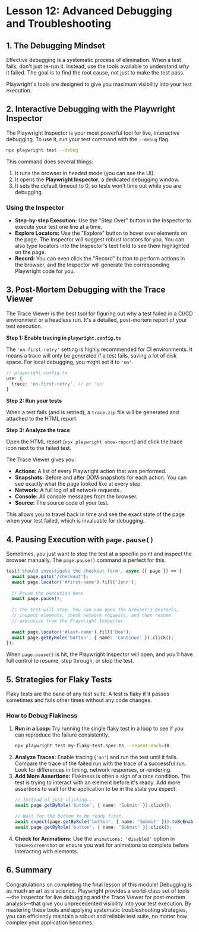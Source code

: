 # Lesson 12: Advanced Debugging and Troubleshooting

## 1. The Debugging Mindset

Effective debugging is a systematic process of elimination. When a test fails, don't just re-run it. Instead, use the tools available to understand *why* it failed. The goal is to find the root cause, not just to make the test pass.

Playwright's tools are designed to give you maximum visibility into your test execution.

## 2. Interactive Debugging with the Playwright Inspector

The Playwright Inspector is your most powerful tool for live, interactive debugging. To use it, run your test command with the `--debug` flag.

```bash
npx playwright test --debug
```

This command does several things:
1.  It runs the browser in headed mode (you can see the UI).
2.  It opens the **Playwright Inspector**, a dedicated debugging window.
3.  It sets the default timeout to 0, so tests won't time out while you are debugging.

### Using the Inspector
- **Step-by-step Execution:** Use the "Step Over" button in the Inspector to execute your test one line at a time.
- **Explore Locators:** Use the "Explore" button to hover over elements on the page. The Inspector will suggest robust locators for you. You can also type locators into the Inspector's text field to see them highlighted on the page.
- **Record:** You can even click the "Record" button to perform actions in the browser, and the Inspector will generate the corresponding Playwright code for you.

## 3. Post-Mortem Debugging with the Trace Viewer

The Trace Viewer is the best tool for figuring out why a test failed in a CI/CD environment or a headless run. It's a detailed, post-mortem report of your test execution.

**Step 1: Enable tracing in `playwright.config.ts`**

The `'on-first-retry'` setting is highly recommended for CI environments. It means a trace will only be generated if a test fails, saving a lot of disk space. For local debugging, you might set it to `'on'`.

```typescript
// playwright.config.ts
use: {
  trace: 'on-first-retry', // or 'on'
}
```

**Step 2: Run your tests**

When a test fails (and is retried), a `trace.zip` file will be generated and attached to the HTML report.

**Step 3: Analyze the trace**

Open the HTML report (`npx playwright show-report`) and click the trace icon next to the failed test.

The Trace Viewer gives you:
- **Actions:** A list of every Playwright action that was performed.
- **Snapshots:** Before and after DOM snapshots for each action. You can see exactly what the page looked like at every step.
- **Network:** A full log of all network requests.
- **Console:** All console messages from the browser.
- **Source:** The source code of your test.

This allows you to travel back in time and see the exact state of the page when your test failed, which is invaluable for debugging.

## 4. Pausing Execution with `page.pause()`

Sometimes, you just want to stop the test at a specific point and inspect the browser manually. The `page.pause()` command is perfect for this.

```typescript
test('should investigate the checkout form', async ({ page }) => {
  await page.goto('/checkout');
  await page.locator('#first-name').fill('John');
  
  // Pause the execution here
  await page.pause(); 
  
  // The test will stop. You can now open the browser's DevTools,
  // inspect elements, check network requests, and then resume
  // execution from the Playwright Inspector.
  
  await page.locator('#last-name').fill('Doe');
  await page.getByRole('button', { name: 'Continue' }).click();
});
```
When `page.pause()` is hit, the Playwright Inspector will open, and you'll have full control to resume, step through, or stop the test.

## 5. Strategies for Flaky Tests

Flaky tests are the bane of any test suite. A test is flaky if it passes sometimes and fails other times without any code changes.

### How to Debug Flakiness
1.  **Run in a Loop:** Try running the single flaky test in a loop to see if you can reproduce the failure consistently.
    ```bash
    npx playwright test my-flaky-test.spec.ts --repeat-each=10
    ```
2.  **Analyze Traces:** Enable tracing (`'on'`) and run the test until it fails. Compare the trace of the failed run with the trace of a successful run. Look for differences in timing, network responses, or rendering.
3.  **Add More Assertions:** Flakiness is often a sign of a race condition. The test is trying to interact with an element before it's ready. Add more assertions to wait for the application to be in the state you expect.
    ```typescript
    // Instead of just clicking...
    await page.getByRole('button', { name: 'Submit' }).click();

    // Wait for the button to be ready first.
    await expect(page.getByRole('button', { name: 'Submit' })).toBeEnabled();
    await page.getByRole('button', { name: 'Submit' }).click();
    ```
4.  **Check for Animations:** Use the `animations: 'disabled'` option in `toHaveScreenshot` or ensure you wait for animations to complete before interacting with elements.

## 6. Summary

Congratulations on completing the final lesson of this module! Debugging is as much an art as a science. Playwright provides a world-class set of tools—the Inspector for live debugging and the Trace Viewer for post-mortem analysis—that give you unprecedented visibility into your test execution. By mastering these tools and applying systematic troubleshooting strategies, you can efficiently maintain a robust and reliable test suite, no matter how complex your application becomes.